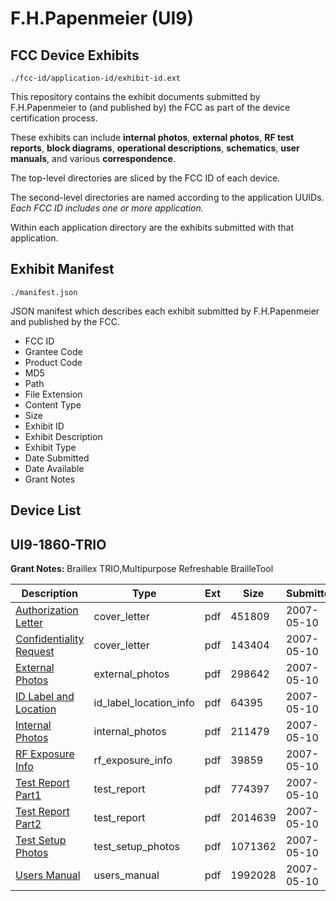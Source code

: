 # F.H.Papenmeier (UI9)
## FCC Device Exhibits

```
./fcc-id/application-id/exhibit-id.ext
```

This repository contains the exhibit documents submitted by F.H.Papenmeier to (and published by) the FCC as part of the device certification process.

These exhibits can include **internal photos**, **external photos**, **RF test reports**, **block diagrams**, **operational descriptions**, **schematics**, **user manuals**, and various **correspondence**.

The top-level directories are sliced by the FCC ID of each device.

The second-level directories are named according to the application UUIDs. *Each FCC ID includes one or more application.*

Within each application directory are the exhibits submitted with that application. 

## Exhibit Manifest

```
./manifest.json
```

JSON manifest which describes each exhibit submitted by F.H.Papenmeier and published by the FCC.

- FCC ID
- Grantee Code
- Product Code
- MD5
- Path
- File Extension
- Content Type
- Size
- Exhibit ID
- Exhibit Description
- Exhibit Type
- Date Submitted
- Date Available
- Grant Notes

## Device List
## UI9-1860-TRIO
**Grant Notes:** Braillex TRIO,Multipurpose Refreshable BrailleTool

| Description | Type | Ext | Size | Submitted | Available |
| ----------- | ---- | --- | ---- | --------- | --------- |
| [Authorization Letter](UI9-1860-TRIO/c87e021c7950c8e1e40e49cb0ec400bf/790671.pdf) | cover_letter | pdf | 451809 | 2007-05-10 | 2007-05-10 |
| [Confidentiality Request](UI9-1860-TRIO/c87e021c7950c8e1e40e49cb0ec400bf/790672.pdf) | cover_letter | pdf | 143404 | 2007-05-10 | 2007-05-10 |
| [External Photos](UI9-1860-TRIO/c87e021c7950c8e1e40e49cb0ec400bf/790674.pdf) | external_photos | pdf | 298642 | 2007-05-10 | 2007-05-10 |
| [ID Label and Location](UI9-1860-TRIO/c87e021c7950c8e1e40e49cb0ec400bf/790675.pdf) | id_label_location_info | pdf | 64395 | 2007-05-10 | 2007-05-10 |
| [Internal Photos](UI9-1860-TRIO/c87e021c7950c8e1e40e49cb0ec400bf/790676.pdf) | internal_photos | pdf | 211479 | 2007-05-10 | 2007-05-10 |
| [RF Exposure Info](UI9-1860-TRIO/c87e021c7950c8e1e40e49cb0ec400bf/790679.pdf) | rf_exposure_info | pdf | 39859 | 2007-05-10 | 2007-05-10 |
| [Test Report Part1](UI9-1860-TRIO/c87e021c7950c8e1e40e49cb0ec400bf/790681.pdf) | test_report | pdf | 774397 | 2007-05-10 | 2007-05-10 |
| [Test Report Part2](UI9-1860-TRIO/c87e021c7950c8e1e40e49cb0ec400bf/790682.pdf) | test_report | pdf | 2014639 | 2007-05-10 | 2007-05-10 |
| [Test Setup Photos](UI9-1860-TRIO/c87e021c7950c8e1e40e49cb0ec400bf/790683.pdf) | test_setup_photos | pdf | 1071362 | 2007-05-10 | 2007-05-10 |
| [Users Manual](UI9-1860-TRIO/c87e021c7950c8e1e40e49cb0ec400bf/790684.pdf) | users_manual | pdf | 1992028 | 2007-05-10 | 2007-05-10 |
